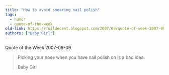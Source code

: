 ```yaml
---
title: "How to avoid smearing nail polish"
tags:
  - humor
  - quote-of-the-week
old-link: https://fulldecent.blogspot.com/2007/09/quote-of-week-2007-09-09.html
authors: ["Baby Girl"]
---
```


Quote of the Week 2007-09-09

> Picking your nose when you have nail polish on is a bad idea.
>
> Baby Girl
